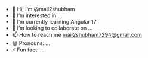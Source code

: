 - 👋 Hi, I’m @mail2shubham
- 👀 I’m interested in ...
- 🌱 I’m currently learning Angular 17
- 💞️ I’m looking to collaborate on ...
- 📫 How to reach me mail2shubham7294@gmail.com
- 😄 Pronouns: ...
- ⚡ Fun fact: ...

<!---
mail2shubham/mail2shubham is a ✨ special ✨ repository because its `README.md` (this file) appears on your GitHub profile.
You can click the Preview link to take a look at your changes.
--->
